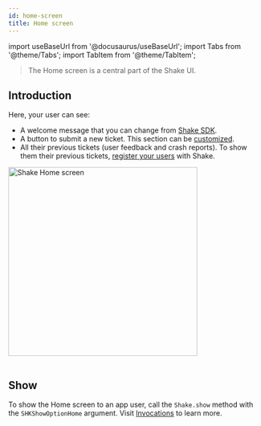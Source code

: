 ```yaml
---
id: home-screen
title: Home screen
---
```


import useBaseUrl from '@docusaurus/useBaseUrl';
import Tabs from '@theme/Tabs';
import TabItem from '@theme/TabItem';

> The Home screen is a central part of the Shake UI.

## Introduction

Here, your user can see:

- A welcome message that you can change from [Shake SDK](/ios/configuration-and-data/home-screen#changing-the-home-screen-subtitle).
- A button to submit a new ticket. This section can be [customized](/ios/configuration-and-data/home-screen#setting-up-custom-actions).
- All their previous tickets (user feedback and crash reports).
  To show them their previous tickets, [register your users](/ios/users/overview) with Shake.

<table class="media-container mt-50">
<img
  alt="Shake Home screen"
  width="376"
  src={useBaseUrl('screens/android-home-screen@2x.png')}
/>
</table>

## Show

To show the Home screen to an app user, call the `Shake.show` method with the `SHKShowOptionHome` argument.
Visit [Invocations](/ios/user-feedback/invoke#invoke-through-code) to learn more.
